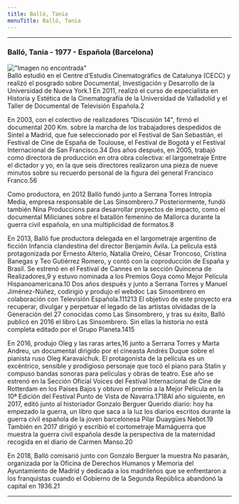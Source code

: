 ```yaml
---
title: Balló, Tania
menuTitle: Balló, Tania
---
```

***
### Balló, Tania - 1977 - Española (Barcelona)
!["Imagen no encontrada"](TaniaBalló.jpg)       
Balló estudió en el Centre d’Estudis Cinematogràfics de Catalunya (CECC) y realizó el posgrado sobre Documental, Investigación y Desarrollo de la Universidad de Nueva York.1​ En 2011, realizó el curso de especialista en Historia y Estética de la Cinematografía de la Universidad de Valladolid y el Taller de Documental de Televisión Española.2​

En 2003, con el colectivo de realizadores "Discusión 14", firmó el documental 200 Km. sobre la marcha de los trabajadores despedidos de Sintel a Madrid, que fue seleccionado por el Festival de San Sebastián, el Festival de Cine de España de Toulouse, el Festival de Bogotá y el Festival Internacional de San Francisco.3​4​ Dos años después, en 2005, trabajó como directora de producción en otra obra colectiva: el largometraje Entre el dictador y yo, en la que seis directores realizaron una pieza de nueve minutos sobre su recuerdo personal de la figura del general Francisco Franco.5​6​

Como productora, en 2012 Balló fundó junto a Serrana Torres Intropía Media, empresa responsable de Las Sinsombrero.7​ Posteriormente, fundó también Nina Produccions para desarrollar proyectos de impacto, como el documental Milicianes sobre el batallón femenino de Mallorca durante la guerra civil española, en una multiplicidad de formatos.8​

En 2013, Balló fue productora delegada en el largometraje argentino de ficción Infancia clandestina del director Benjamín Ávila. La película está protagonizada por Ernesto Alterio, Natalia Oreiro, César Troncoso, Cristina Banegas y Teo Gutiérrez Romero, y contó con la coproducción de España y Brasil. Se estrenó en el Festival de Cannes en la sección Quincena de Realizadores,9​ y estuvo nominada a los Premios Goya como Mejor Película Hispanoamericana.10​ Dos años después y junto a Serrana Torres y Manuel Jiménez-Núñez, codirigió y produjo el webdoc Las Sinsombrero en colaboración con Televisión Española.11​12​13​ El objetivo de este proyecto era recuperar, divulgar y perpetuar el legado de las artistas olvidadas de la Generación del 27 conocidas como Las Sinsombrero, y tras su éxito, Balló publicó en 2016 el libro Las Sinsombrero. Sin ellas la historia no está completa editado por el Grupo Planeta.14​15​

En 2016, produjo Oleg y las raras artes,16​ junto a Serrana Torres y Marta Andreu, un documental dirigido por el cineasta Andrés Duque sobre el pianista ruso Oleg Karavaichuk. El protagonista de la película es un excéntrico, sensible y prodigioso personaje que tocó el piano para Stalin y compuso bandas sonoras para películas y obras de teatro. Ese año se estrenó en la Sección Oficial Voices del Festival Internacional de Cine de Rotterdam en los Países Bajos y obtuvo el premio a la Mejor Película en la 10ª Edición del Festival Punto de Vista de Navarra.17​18​ Al año siguiente, en 2017, editó junto al historiador Gonzalo Berguer Querido diario: hoy ha empezado la guerra, un libro que saca a la luz los diarios escritos durante la guerra civil española de la joven barcelonesa Pilar Duaygües Nebot.19​ También en 2017 dirigió y escribió el cortometraje Mamáguerra que muestra la guerra civil española desde la perspectiva de la maternidad recogida en el diario de Carmen Manso.20​

En 2018, Balló comisarió junto con Gonzalo Berguer la muestra No pasarán, organizada por la Oficina de Derechos Humanos y Memoria del Ayuntamiento de Madrid y dedicada a los madrileños que se enfrentaron a los franquistas cuando el Gobierno de la Segunda República abandonó la capital en 1936.21​
***
